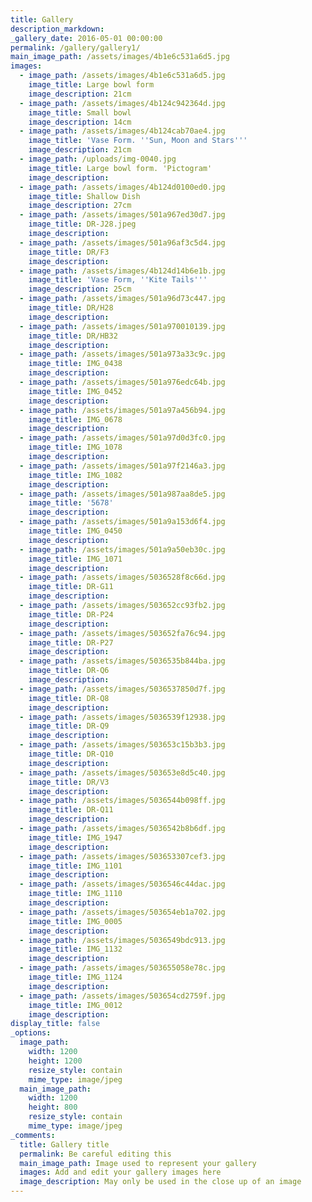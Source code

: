 ```yaml
---
title: Gallery
description_markdown:
_gallery_date: 2016-05-01 00:00:00
permalink: /gallery/gallery1/
main_image_path: /assets/images/4b1e6c531a6d5.jpg
images:
  - image_path: /assets/images/4b1e6c531a6d5.jpg
    image_title: Large bowl form
    image_description: 21cm
  - image_path: /assets/images/4b124c942364d.jpg
    image_title: Small bowl
    image_description: 14cm
  - image_path: /assets/images/4b124cab70ae4.jpg
    image_title: 'Vase Form. ''Sun, Moon and Stars'''
    image_description: 21cm
  - image_path: /uploads/img-0040.jpg
    image_title: Large bowl form. 'Pictogram'
    image_description:
  - image_path: /assets/images/4b124d0100ed0.jpg
    image_title: Shallow Dish
    image_description: 27cm
  - image_path: /assets/images/501a967ed30d7.jpg
    image_title: DR-J28.jpeg
    image_description:
  - image_path: /assets/images/501a96af3c5d4.jpg
    image_title: DR/F3
    image_description:
  - image_path: /assets/images/4b124d14b6e1b.jpg
    image_title: 'Vase Form, ''Kite Tails'''
    image_description: 25cm
  - image_path: /assets/images/501a96d73c447.jpg
    image_title: DR/H28
    image_description:
  - image_path: /assets/images/501a970010139.jpg
    image_title: DR/HB32
    image_description:
  - image_path: /assets/images/501a973a33c9c.jpg
    image_title: IMG_0438
    image_description:
  - image_path: /assets/images/501a976edc64b.jpg
    image_title: IMG_0452
    image_description:
  - image_path: /assets/images/501a97a456b94.jpg
    image_title: IMG_0678
    image_description:
  - image_path: /assets/images/501a97d0d3fc0.jpg
    image_title: IMG_1078
    image_description:
  - image_path: /assets/images/501a97f2146a3.jpg
    image_title: IMG_1082
    image_description:
  - image_path: /assets/images/501a987aa8de5.jpg
    image_title: '5678'
    image_description:
  - image_path: /assets/images/501a9a153d6f4.jpg
    image_title: IMG_0450
    image_description:
  - image_path: /assets/images/501a9a50eb30c.jpg
    image_title: IMG_1071
    image_description:
  - image_path: /assets/images/5036528f8c66d.jpg
    image_title: DR-G11
    image_description:
  - image_path: /assets/images/503652cc93fb2.jpg
    image_title: DR-P24
    image_description:
  - image_path: /assets/images/503652fa76c94.jpg
    image_title: DR-P27
    image_description:
  - image_path: /assets/images/5036535b844ba.jpg
    image_title: DR-Q6
    image_description:
  - image_path: /assets/images/5036537850d7f.jpg
    image_title: DR-Q8
    image_description:
  - image_path: /assets/images/5036539f12938.jpg
    image_title: DR-Q9
    image_description:
  - image_path: /assets/images/503653c15b3b3.jpg
    image_title: DR-Q10
    image_description:
  - image_path: /assets/images/503653e8d5c40.jpg
    image_title: DR/V3
    image_description:
  - image_path: /assets/images/5036544b098ff.jpg
    image_title: DR-Q11
    image_description:
  - image_path: /assets/images/5036542b8b6df.jpg
    image_title: IMG_1947
    image_description:
  - image_path: /assets/images/503653307cef3.jpg
    image_title: IMG_1101
    image_description:
  - image_path: /assets/images/5036546c44dac.jpg
    image_title: IMG_1110
    image_description:
  - image_path: /assets/images/503654eb1a702.jpg
    image_title: IMG_0005
    image_description:
  - image_path: /assets/images/5036549bdc913.jpg
    image_title: IMG_1132
    image_description:
  - image_path: /assets/images/503655058e78c.jpg
    image_title: IMG_1124
    image_description:
  - image_path: /assets/images/503654cd2759f.jpg
    image_title: IMG_0012
    image_description:
display_title: false
_options:
  image_path:
    width: 1200
    height: 1200
    resize_style: contain
    mime_type: image/jpeg
  main_image_path:
    width: 1200
    height: 800
    resize_style: contain
    mime_type: image/jpeg
_comments:
  title: Gallery title
  permalink: Be careful editing this
  main_image_path: Image used to represent your gallery
  images: Add and edit your gallery images here
  image_description: May only be used in the close up of an image
---
```

